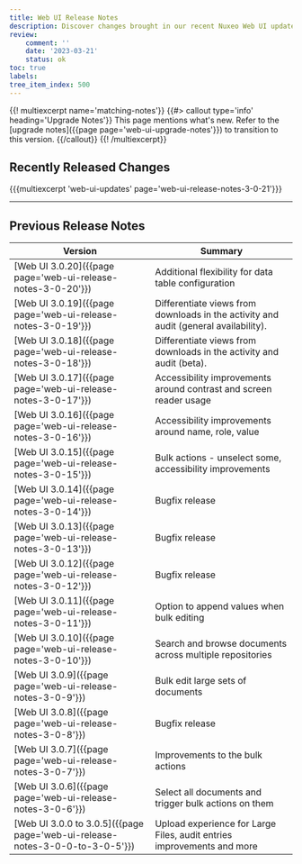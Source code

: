 ```yaml
---
title: Web UI Release Notes
description: Discover changes brought in our recent Nuxeo Web UI updates.
review:
    comment: ''
    date: '2023-03-21'
    status: ok
toc: true
labels:
tree_item_index: 500
---
```


{{! multiexcerpt name='matching-notes'}}
{{#> callout type='info' heading='Upgrade Notes'}}
This page mentions what's new. Refer to the [upgrade notes]({{page page='web-ui-upgrade-notes'}}) to transition to this version.
{{/callout}}
{{! /multiexcerpt}}

## Recently Released Changes

{{{multiexcerpt 'web-ui-updates' page='web-ui-release-notes-3-0-21'}}}

---

## Previous Release Notes

<!-- | [Web UI 3.0.21]({{page page='web-ui-release-notes-3-0-21'}})             | Bugfix and Accessibility improvements release | -->

| Version                                                                       | Summary                                                                    |
| ----------------------------------------------------------------------------- | -------------------------------------------------------------------------- |
| [Web UI 3.0.20]({{page page='web-ui-release-notes-3-0-20'}})                  | Additional flexibility for data table configuration                        |
| [Web UI 3.0.19]({{page page='web-ui-release-notes-3-0-19'}})                  | Differentiate views from downloads in the activity and audit (general availability). |
| [Web UI 3.0.18]({{page page='web-ui-release-notes-3-0-18'}})                  | Differentiate views from downloads in the activity and audit (beta).       |
| [Web UI 3.0.17]({{page page='web-ui-release-notes-3-0-17'}})                  | Accessibility improvements around contrast and screen reader usage         |
| [Web UI 3.0.16]({{page page='web-ui-release-notes-3-0-16'}})                  | Accessibility improvements around name, role, value                        |
| [Web UI 3.0.15]({{page page='web-ui-release-notes-3-0-15'}})                  | Bulk actions - unselect some, accessibility improvements                   |
| [Web UI 3.0.14]({{page page='web-ui-release-notes-3-0-14'}})                  | Bugfix release                                                             |
| [Web UI 3.0.13]({{page page='web-ui-release-notes-3-0-13'}})                  | Bugfix release                                                             |
| [Web UI 3.0.12]({{page page='web-ui-release-notes-3-0-12'}})                  | Bugfix release                                                             |
| [Web UI 3.0.11]({{page page='web-ui-release-notes-3-0-11'}})                  | Option to append values when bulk editing                                  |
| [Web UI 3.0.10]({{page page='web-ui-release-notes-3-0-10'}})                  | Search and browse documents across multiple repositories                   |
| [Web UI 3.0.9]({{page page='web-ui-release-notes-3-0-9'}})                    | Bulk edit large sets of documents                                          |
| [Web UI 3.0.8]({{page page='web-ui-release-notes-3-0-8'}})                    | Bugfix release                                                             |
| [Web UI 3.0.7]({{page page='web-ui-release-notes-3-0-7'}})                    | Improvements to the bulk actions                                           |
| [Web UI 3.0.6]({{page page='web-ui-release-notes-3-0-6'}})                    | Select all documents and trigger bulk actions on them                      |
| [Web UI 3.0.0 to 3.0.5]({{page page='web-ui-release-notes-3-0-0-to-3-0-5'}})  | Upload experience for Large Files, audit entries improvements and more     |

